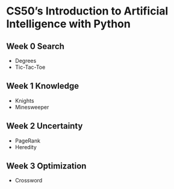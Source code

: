 # CS50’s Introduction to Artificial Intelligence with Python

## Week 0 Search

- Degrees
- Tic-Tac-Toe

## Week 1 Knowledge

- Knights
- Minesweeper

## Week 2 Uncertainty

- PageRank
- Heredity

## Week 3 Optimization

- Crossword
